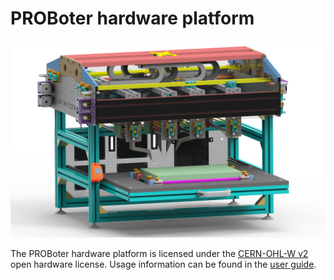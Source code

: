 # PROBoter hardware platform

![PROBoter rendering](./docs/proboter_rendering.png)

The PROBoter hardware platform is licensed under the [CERN-OHL-W v2](https://cern.ch/cern-ohl) open hardware license. Usage information can be found in the [user guide](./cern_ohl_w_v2_howto.pdf).

